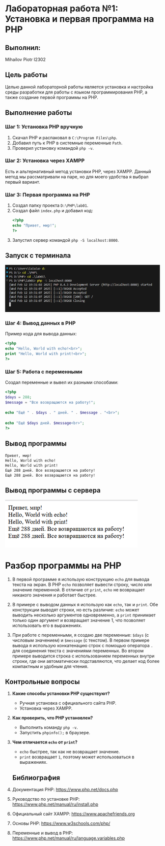 # Лабораторная работа №1: Установка и первая программа на PHP

## Выполнил:
Mihailov Piotr I2302

## Цель работы
Целью данной лабораторной работы является установка и настройка среды разработки для работы с языком программирования PHP, а также создание первой программы на PHP.

## Выполнение работы

### Шаг 1: Установка PHP вручную
1. Скачал PHP и распаковал в `C:\Program Files\php`.
2. Добавил путь к PHP в системные переменные `Path`.
3. Проверил установку командой `php -v`.

### Шаг 2: Установка через XAMPP
Есть и альтернативный метод установки PHP, через XAMPP. Данный метод мы рассматривали на паре, но для моего удобства я выбрал первый вариант.

### Шаг 3: Первая программа на PHP
1. Создал папку проекта `D:\PHP\lab01`.
2. Создал файл `index.php` и добавил код:
   ```php
   <?php
   echo "Привет, мир!";
   ?>
   ```
3. Запустил сервер командой `php -S localhost:8000`.
## Запуск с терминала
![Запуск терминала](images/terminal.png)

### Шаг 4: Вывод данных в PHP
Пример кода для вывода данных:
```php
<?php
echo "Hello, World with echo!<br>";
print "Hello, World with print!<br>";
?>
```

### Шаг 5: Работа с переменными
Создал переменные и вывел их разными способами:
```php
<?php
$days = 288;
$message = "Все возвращаются на работу!";

echo "Ещё " . $days . " дней. " . $message . "<br>";

echo "Ещё $days дней. $message<br>";
?>
```
## Вывод программы
```
Привет, мир!
Hello, World with echo!
Hello, World with print!
Ещё 288 дней. Все возвращаются на работу!
Ещё 288 дней. Все возвращаются на работу!
```
## Вывод программы с сервера
![Вывод с сервера](images/server.png)
# Разбор программы на PHP

1. В первой программе я использую конструкцию `echo` для вывода текста на экран. В PHP `echo` позволяет вывести строку, число или значение переменной. В отличие от `print`, `echo` не возвращает никакого значения и работает быстрее.

2. В примере с выводом данных я использую как `echo`, так и `print`. Обе конструкции выводят строки, но есть различие: `echo` может выводить несколько аргументов одновременно, а `print` принимает только один аргумент и возвращает значение 1, что позволяет использовать его в выражениях.

3. При работе с переменными, я создаю две переменные: `$days` (с числовым значением) и `$message` (с текстом). В первом примере вывода я использую конкатенацию строк с помощью оператора `.` для соединения текста с значениями переменных. Во втором примере выводится строка с использованием переменных внутри строки, где они автоматически подставляются, что делает код более компактным и удобным для чтения.




## Контрольные вопросы
1. **Какие способы установки PHP существуют?**
   - Ручная установка с официального сайта PHP.
   - Установка через XAMPP.
   

2. **Как проверить, что PHP установлен?**
   - Выполнить команду `php -v`.
   - Запустить  `phpinfo();` в браузере.

3. **Чем отличается `echo` от `print`?**
   - `echo` быстрее, так как не возвращает значение.
   - `print` возвращает `1`, поэтому может использоваться в выражениях.
   ## Библиография
1. Документация PHP: https://www.php.net/docs.php
2. Руководство по установке PHP: https://www.php.net/manual/ru/install.php
3. Официальный сайт XAMPP: https://www.apachefriends.org
4. Основы PHP: https://www.w3schools.com/php/
5. Переменные и вывод в PHP: https://www.php.net/manual/ru/language.variables.php
